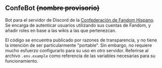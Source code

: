 ## ConfeBot ~~(nombre provisorio)~~
Bot para el servidor de Discord de la [Confederación de Fandom Hispano](https://confederacion-hispana.fandom.com/es/). Se encarga de autenticar usuarios utilizando sus cuentas de Fandom, y añadir roles en base a las wikis a las que pertenezcan.

El código se encuentra publicado por razones de transparencia, y no tiene la intención de ser particularmente "portable". Sin embargo, no requiere mucho esfuerzo configurarlo para su uso en otro servidor. Referirse al archivo `.env.example` como referencia de las variables necesarias para su funcionamiento.